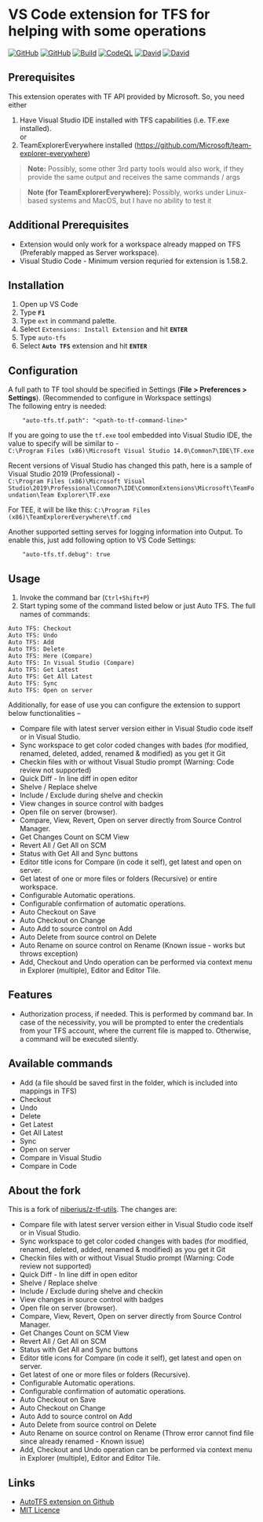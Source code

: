 # VS Code extension for TFS for helping with some operations

[![GitHub](https://img.shields.io/github/v/release/nik-base/auto-tfs?include_prereleases&style=flat-square)](https://github.com/nik-base/auto-tfs/releases)
[![GitHub](https://img.shields.io/github/license/nik-base/auto-tfs?style=flat-square)](https://github.com/nik-base/auto-tfs/blob/master/LICENSE)
[![Build](https://img.shields.io/github/workflow/status/nik-base/auto-tfs/NodeJS%20with%20Webpack?style=flat-square)](https://github.com/nik-base/auto-tfs/actions/workflows/webpack.yml)
[![CodeQL](https://github.com/nik-base/auto-tfs/actions/workflows/codeql-analysis.yml/badge.svg)](https://github.com/nik-base/auto-tfs/actions/workflows/codeql-analysis.yml)
[![David](https://img.shields.io/david/nik-base/auto-tfs?style=flat-square)](https://github.com/nik-base/auto-tfs)
[![David](https://img.shields.io/david/dev/nik-base/auto-tfs?style=flat-square)](https://github.com/nik-base/auto-tfs?type=dev)

## Prerequisites
This extension operates with TF API provided by Microsoft. So, you need either
1. Have Visual Studio IDE installed with TFS capabilities (i.e. TF.exe installed).  
or
2. TeamExplorerEverywhere installed (https://github.com/Microsoft/team-explorer-everywhere)
> **Note:** Possibly, some other 3rd party tools would also work, if they provide the same output and receives the same commands / args

> **Note (for TeamExplorerEverywhere):** Possibly, works under Linux-based systems and MacOS, but I have no ability to test it

## Additional Prerequisites
- Extension would only work for a workspace already mapped on TFS (Preferably mapped as Server workspace).  
- Visual Studio Code - Minimum version requried for extension is 1.58.2.  

## Installation

1. Open up VS Code
2. Type **`F1`**
3. Type `ext` in command palette.
4. Select `Extensions: Install Extension` and hit **`ENTER`**
5. Type `auto-tfs`
6. Select **`Auto TFS`** extension and hit **`ENTER`**

## Configuration

A full path to TF tool should be specified in Settings (**File > Preferences > Settings**). (Recommended to configure in Workspace settings)  
The following entry is needed:

```
    "auto-tfs.tf.path": "<path-to-tf-command-line>"
```

If you are going to use the `tf.exe` tool embedded into Visual Studio IDE, the value to specify will be similar to -  
`C:\Program Files (x86)\Microsoft Visual Studio 14.0\Common7\IDE\TF.exe`  

Recent versions of Visual Studio has changed this path, here is a sample of Visual Studio 2019 (Professional) -  
`C:\Program Files (x86)\Microsoft Visual Studio\2019\Professional\Common7\IDE\CommonExtensions\Microsoft\TeamFoundation\Team Explorer\TF.exe`  

For TEE, it will be like this: `C:\Program Files (x86)\TeamExplorerEverywhere\tf.cmd`  

Another supported setting serves for logging information into Output. To enable this, just add following option to VS Code Settings:
```
    "auto-tfs.tf.debug": true
```

## Usage
1. Invoke the command bar (`Ctrl+Shift+P`)
2. Start typing some of the command listed below or just Auto TFS. The full names of commands:
```
Auto TFS: Checkout
Auto TFS: Undo
Auto TFS: Add
Auto TFS: Delete
Auto TFS: Here (Compare)
Auto TFS: In Visual Studio (Compare)
Auto TFS: Get Latest
Auto TFS: Get All Latest
Auto TFS: Sync
Auto TFS: Open on server
```

Additionally, for ease of use you can configure the extension to support below functionalities –
- Compare file with latest server version either in Visual Studio code itself or in Visual Studio.
- Sync workspace to get color coded changes with bades (for modified, renamed, deleted, added, renamed & modified) as you get it Git
- Checkin files with or without Visual Studio prompt (Warning: Code review not supported)
- Quick Diff - In line diff in open editor
- Shelve / Replace shelve
- Include / Exclude during shelve and checkin
- View changes in source control with badges
- Open file on server (browser).
- Compare, View, Revert, Open on server directly from Source Control Manager.
- Get Changes Count on SCM View
- Revert All / Get All on SCM
- Status with Get All and Sync buttons
- Editor title icons for Compare (in code it self), get latest and open on server.
- Get latest of one or more files or folders (Recursive) or entire workspace.
- Configurable Automatic operations.
- Configurable confirmation of automatic operations.
- Auto Checkout on Save
- Auto Checkout on Change
- Auto Add to source control on Add
- Auto Delete from source control on Delete
- Auto Rename on source control on Rename (Known issue - works but throws exception)
- Add, Checkout and Undo operation can be performed via context menu in Explorer (multiple), Editor and Editor Tile.

## Features

* Authorization process, if needed. This is performed by command bar. In case of the necessivity, you will be prompted to enter the credentials from your TFS account, where the current file is mapped to. Otherwise, a command will be executed silently.

## Available commands

* Add (a file should be saved first in the folder, which is included into mappings in TFS)
* Checkout
* Undo
* Delete
* Get Latest
* Get All Latest
* Sync
* Open on server
* Compare in Visual Studio
* Compare in Code

## About the fork

This is a fork of [niberius/z-tf-utils](https://github.com/niberius/z-tf-utils). The changes are:

- Compare file with latest server version either in Visual Studio code itself or in Visual Studio.
- Sync workspace to get color coded changes with bades (for modified, renamed, deleted, added, renamed & modified) as you get it Git
- Checkin files with or without Visual Studio prompt (Warning: Code review not supported)
- Quick Diff - In line diff in open editor
- Shelve / Replace shelve
- Include / Exclude during shelve and checkin
- View changes in source control with badges
- Open file on server (browser).
- Compare, View, Revert, Open on server directly from Source Control Manager.
- Get Changes Count on SCM View
- Revert All / Get All on SCM
- Status with Get All and Sync buttons
- Editor title icons for Compare (in code it self), get latest and open on server.
- Get latest of one or more files or folders (Recursive).
- Configurable Automatic operations.
- Configurable confirmation of automatic operations.
- Auto Checkout on Save
- Auto Checkout on Change
- Auto Add to source control on Add
- Auto Delete from source control on Delete
- Auto Rename on source control on Rename (Throw error cannot find file since already renamed - Known issue)
- Add, Checkout and Undo operation can be performed via context menu in Explorer (multiple), Editor and Editor Tile.

## Links

- [AutoTFS extension on Github](https://github.com/nik-base/auto-tfs)
- [MIT Licence](https://github.com/nik-base/auto-tfs/blob/master/LICENSE)
